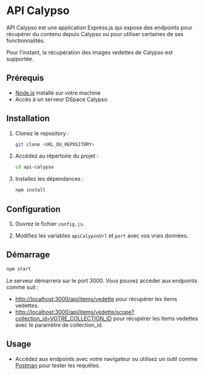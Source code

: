 
# API Calypso

API Calypso est une application Express.js qui expose des endpoints pour récupérer du contenu depuis Calypso ou pour
utiliser certaines de ses fonctionnalités.

Pour l'instant, la récupération des images vedettes de Calypso
est supportée.

## Prérequis

- [Node.js](https://nodejs.org/) installé sur votre machine
- Accès à un serveur DSpace Calypso

## Installation

1. Clonez le repository :

    ```bash
    git clone <URL_DU_REPOSITORY>
    ```

2. Accédez au répertoire du projet :

    ```bash
    cd api-calypso
    ```

3. Installez les dépendances :

    ```bash
    npm install
    ```

## Configuration

1. Ouvrez le fichier `config.js`.

2. Modifiez les variables `apiCalypsoUrl` et `port` avec vos vrais données.

## Démarrage

```bash
npm start
```

Le serveur démarrera sur le port 3000. Vous pouvez accéder aux endpoints comme suit :

- [http://localhost:3000/api/items/vedette](http://localhost:3000/api/items/vedette) pour récupérer les items vedettes.
- [http://localhost:3000/api/items/vedette/scope?collection_id=VOTRE_COLLECTION_ID](http://localhost:3000/api/items/vedette/scope?collection_id=VOTRE_COLLECTION_ID) pour récupérer les items vedettes avec le paramètre de collection_id.

## Usage

- Accédez aux endpoints avec votre navigateur ou utilisez un outil comme [Postman](https://www.postman.com/) pour tester les requêtes.

